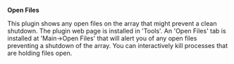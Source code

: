 **Open Files**

This plugin shows any open files on the array that might prevent a clean shutdown.  The plugin web page is installed in 'Tools'.  An 'Open Files' tab is installed at 'Main->Open Files' that will alert you of any open files preventing a shutdown of the array.  You can interactively kill processes that are holding files open.
